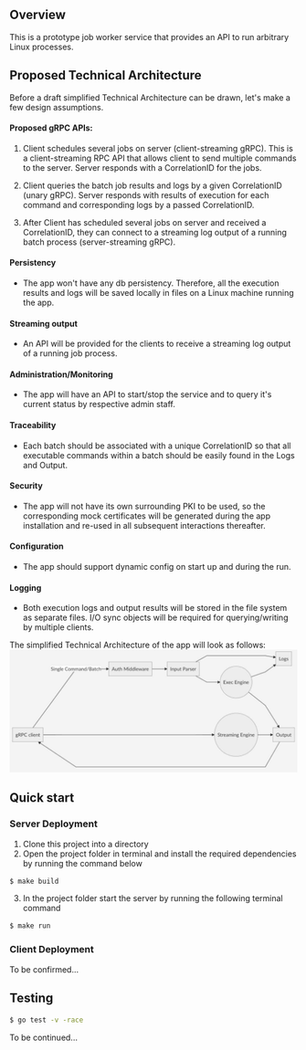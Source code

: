 ## Overview

This is a prototype job worker service that provides an API to run arbitrary
Linux processes.

## Proposed Technical Architecture

Before a draft simplified Technical Architecture can be drawn, let's make a few design assumptions.

#### Proposed gRPC APIs:

1. Client schedules several jobs on server (client-streaming gRPC).
This is a client-streaming RPC API that allows client to send multiple commands to the server. Server responds with a CorrelationID for the jobs.

2. Client queries the batch job results and logs by a given CorrelationID (unary gRPC).
Server responds with results of execution for each command and corresponding logs by a passed CorrelationID.

3. After Client has scheduled several jobs on server and received a CorrelationID, they can connect to a streaming log output of a running batch process (server-streaming gRPC).

#### Persistency
- The app won't have any db persistency. Therefore, all the execution results and logs will be saved locally in files on a Linux machine running the app.

#### Streaming output
- An API will be provided for the clients to receive a streaming log output of a running job process. 

#### Administration/Monitoring
- The app will have an API to start/stop the service and to query it's current status by respective admin staff.

#### Traceability
- Each batch should be associated with a unique CorrelationID so that all executable commands within a batch should be easily found in the Logs and Output.

#### Security
- The app will not have its own surrounding PKI to be used, so the corresponding mock certificates will be generated during the app installation and re-used in all subsequent interactions thereafter.

#### Configuration
- The app should support dynamic config on start up and during the run.

#### Logging
- Both execution logs and output results will be stored in the file system as separate files. I/O sync objects will be required for querying/writing by multiple clients.

The simplified Technical Architecture of the app will look as follows:
![Architecture image](/proposed_arch.jpg)

## Quick start

### Server Deployment

1. Clone this project into a directory
2. Open the project folder in terminal and install the required dependencies by running the command below
```sh
$ make build
```
3. In the project folder start the server by running the following terminal command
```sh
$ make run
```

### Client Deployment
To be confirmed...

## Testing
```sh
$ go test -v -race
```
To be continued...
